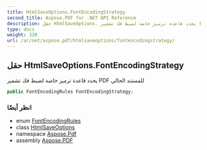 ```yaml
---
title: HtmlSaveOptions.FontEncodingStrategy
second_title: Aspose.PDF for .NET API Reference
description: حقل HtmlSaveOptions. يحدد قاعدة ترميز خاصة لضبط فك تشفير PDF للمستند الحالي
type: docs
weight: 320
url: /ar/net/aspose.pdf/htmlsaveoptions/fontencodingstrategy/
---
```

## حقل HtmlSaveOptions.FontEncodingStrategy

يحدد قاعدة ترميز خاصة لضبط فك تشفير PDF للمستند الحالي

```csharp
public FontEncodingRules FontEncodingStrategy;
```

### انظر أيضًا

* enum [FontEncodingRules](../../htmlsaveoptions.fontencodingrules/)
* class [HtmlSaveOptions](../)
* namespace [Aspose.Pdf](../../../aspose.pdf/)
* assembly [Aspose.PDF](../../../)